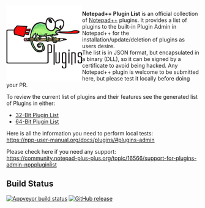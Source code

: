 <img href="https://npp-user-manual.org/docs/plugins/" src="nppPlugins.png" align="left" />

**Notepad++ Plugin List** is an official collection of [Notepad++](https://github.com/notepad-plus-plus/notepad-plus-plus) plugins.  It provides a list of plugins to the built-in Plugin Admin in Notepad++ for the installation/update/deletion of plugins as users desire. <br />
The list is in JSON format, but encapsulated in a binary (DLL), so it can be signed by a certificate to avoid being hacked. Any Notepad++ plugin is welcome to be submitted here, but please test it locally before doing your PR.

To review the current list of plugins and their features see the generated list of Plugins in either:

* [32-Bit Plugin List](doc/plugin_list_x86.md)
* [64-Bit Plugin List](doc/plugin_list_x64.md)

Here is all the information you need to perform local tests:  
https://npp-user-manual.org/docs/plugins/#plugins-admin

Please check here if you need any support:  
https://community.notepad-plus-plus.org/topic/16566/support-for-plugins-admin-npppluginlist

Build Status
------------

[![Appveyor build status][Appveyor-build-img]][Appveyor-build-url]
[![GitHub release][Gitlab-img]][Gitlab-url]

[Appveyor-build-img]: https://ci.appveyor.com/api/projects/status/github/notepad-plus-plus/nppPluginList?branch=master&svg=true
[Appveyor-build-url]: https://ci.appveyor.com/project/donho/nppPluginList
[Gitlab-img]: https://img.shields.io/github/release/notepad-plus-plus/nppPluginList.svg
[Gitlab-url]: https://github.com/notepad-plus-plus/nppPluginList/releases

